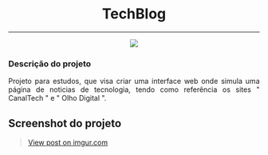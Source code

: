 <h1 align="center">TechBlog</h1>
<hr>
<p align="center">
<img src="https://img.shields.io/badge/STATUS-Desenvolvido-%230065b2"/>
</p>

### Descrição do projeto 

<p align="justify">
 Projeto para estudos, que visa criar uma interface web onde simula uma página de noticias de tecnologia, tendo como referência os sites " CanalTech " e " Olho Digital ".
</p>

## Screenshot do projeto

<blockquote class="imgur-embed-pub" lang="en" data-id="vra9j34"><a href="https://imgur.com/vra9j34">View post on imgur.com</a></blockquote><script async src="//s.imgur.com/min/embed.js" charset="utf-8"></script>
